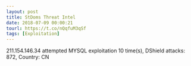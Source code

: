 ```yaml
---
layout: post
title: StDoms Threat Intel
date: 2018-07-09 00:00:21
tourl: https://t.co/nQqfuM3qSf
tags: [Exploitation]
---
```

211.154.146.34 attempted MYSQL exploitation 10 time(s), DShield attacks: 872, Country: CN